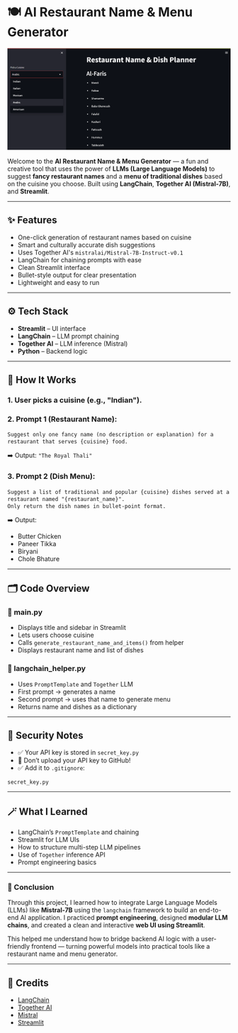 # 🍽️ AI Restaurant Name & Menu Generator

![App Screenshot](Web_Interface.png)

Welcome to the **AI Restaurant Name & Menu Generator** — a fun and creative tool that uses the power of **LLMs (Large Language Models)** to suggest **fancy restaurant names** and a **menu of traditional dishes** based on the cuisine you choose. Built using **LangChain**, **Together AI (Mistral-7B)**, and **Streamlit**.

---

## ✨ Features

- One-click generation of restaurant names based on cuisine
- Smart and culturally accurate dish suggestions
- Uses Together AI's `mistralai/Mistral-7B-Instruct-v0.1`
- LangChain for chaining prompts with ease
- Clean Streamlit interface
- Bullet-style output for clear presentation
- Lightweight and easy to run

---

## ⚙️ Tech Stack

- **Streamlit** – UI interface
- **LangChain** – LLM prompt chaining
- **Together AI** – LLM inference (Mistral)
- **Python** – Backend logic

---

## 🔄 How It Works

### 1. User picks a cuisine (e.g., "Indian").

### 2. Prompt 1 (Restaurant Name):
```text
Suggest only one fancy name (no description or explanation) for a restaurant that serves {cuisine} food.
```

➡️ Output: `"The Royal Thali"`

### 3. Prompt 2 (Dish Menu):
```text
Suggest a list of traditional and popular {cuisine} dishes served at a restaurant named "{restaurant_name}".
Only return the dish names in bullet-point format.
```

➡️ Output:
- Butter Chicken  
- Paneer Tikka  
- Biryani  
- Chole Bhature

---

## 🗂️ Code Overview

### 🔸 main.py
- Displays title and sidebar in Streamlit
- Lets users choose cuisine
- Calls `generate_restaurant_name_and_items()` from helper
- Displays restaurant name and list of dishes

### 🔹 langchain_helper.py
- Uses `PromptTemplate` and `Together` LLM
- First prompt → generates a name
- Second prompt → uses that name to generate menu
- Returns name and dishes as a dictionary

---

## 🔐 Security Notes

- ✅ Your API key is stored in `secret_key.py`
- 🛑 Don’t upload your API key to GitHub!
- ✅ Add it to `.gitignore`:

```
secret_key.py
```

---

## 🪄 What I Learned

- LangChain’s `PromptTemplate` and chaining
- Streamlit for LLM UIs
- How to structure multi-step LLM pipelines
- Use of `Together` inference API
- Prompt engineering basics
  
---

### 🏁 Conclusion

Through this project, I learned how to integrate Large Language Models (LLMs) like **Mistral-7B** using the `langchain` framework to build an end-to-end AI application. I practiced **prompt engineering**, designed **modular LLM chains**, and created a clean and interactive **web UI using Streamlit**. 

This helped me understand how to bridge backend AI logic with a user-friendly frontend — turning powerful models into practical tools like a restaurant name and menu generator.

---

## 🙌 Credits

- [LangChain](https://www.langchain.com/)
- [Together AI](https://www.together.ai/)
- [Mistral](https://mistral.ai/)
- [Streamlit](https://streamlit.io/)
